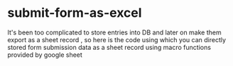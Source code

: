 # submit-form-as-excel
It's been too complicated to store entries into DB and later on make them export as a sheet record , so here is the code using which you can directly stored form submission data as a sheet record using macro functions provided by google sheet
